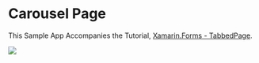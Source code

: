 # Carousel Page
This Sample App Accompanies the Tutorial, 
[Xamarin.Forms - TabbedPage](http://www.infobrother.com/Tutorial/Xamarin/xamarin-carouselpage).

![](https://i.imgur.com/ZJNyhBl.png)


